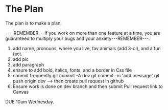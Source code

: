 # The Plan

The plan is to make a plan.

----REMEMBER---If you work on more than one feature at a time, you are guaranteed to multiply your bugs and your anxiety---REMEMBER---.

1. add name, pronouns, where you live, fav animals (add 3-ol), and a fun fact.  
2. add pic
3. add paragraph
4. ensure to add bold, italics, fonts, and a border in Css file
5. commit frequently
    git commit -A dev
    git commit -m 'add message'
    git push origin dev --> then create pull request in github
6. Ensure work is done on dev branch and then submit Pull request link to Canvas

DUE 10am Wednesday.
